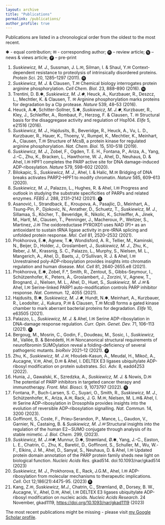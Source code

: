 ```yaml
---
layout: archive
title: "Publications"
permalink: /publications/
author_profile: true
---
```


Publications are listed in a chronological order from the oldest to the most recent.

✱ - equal contribution; ✉ - corresponding author; 🅡 – review article; 🅝 – news & views article; 🅟 – pre-print 

1.	*Suskiewicz, M. J.*, Sussman, J. L.✉, Silman, I. & Shaul, Y.✉ Context-dependent resistance to proteolysis of intrinsically disordered proteins. *Protein Sci.* 20, 1285–1297 (2011). 🅡
2.	*Suskiewicz, M. J.* & Clausen, T.✉ Chemical biology interrogates protein arginine phosphorylation. *Cell Chem. Biol.* 23, 888–890 (2016). 🅝
3.	Trentini, D. B.✱, *Suskiewicz, M. J.✱*, Heuck, A., Kurzbauer, R., Deszcz, L., Mechtler, K. & Clausen, T. ✉ Arginine phosphorylation marks proteins for degradation by a Clp protease. *Nature* 539, 48–53 (2016).
4.	Heuck, A.✱, Schitter-Sollner, S.✱, *Suskiewicz, M. J.✱*, Kurzbauer, R., Kley, J., Schleiffer, A., Rombaut, P., Herzog, F. & Clausen, T. ✉ Structural basis for the disaggregase activity and regulation of Hsp104. *Elife* 5, e21516 (2016).
5.	*Suskiewicz, M. J.*, Hajdusits, B., Beveridge, R., Heuck, A., Vu, L. D., Kurzbauer, R., Hauer, K., Thoeny, V., Rumpel, K., Mechtler, K., Meinhart, A., Clausen, T.✉ Structure of McsB, a protein kinase for regulated arginine phosphorylation. *Nat. Chem. Biol.* 15, 510–518 (2019).
6.	*Suskiewicz, M. J.*, Zobel, F., Ogden, T. E. H., Fontana, P., Ariza, A., Yang, J.-C., Zhu, K., Bracken, L., Hawthorne, W. J., Ahel, D., Neuhaus, D. & Ahel, I.✉ HPF1 completes the PARP active site for DNA damage-induced ADP-ribosylation. *Nature* 579, 598–602 (2020).
7.	Bilokapic, S., *Suskiewicz, M. J.*, Ahel, I. & Halic, M.✉ Bridging of DNA breaks activates PARP2–HPF1 to modify chromatin. *Nature* 585, 609–613 (2020).
8.	*Suskiewicz, M. J.*, Palazzo, L., Hughes, R. & Ahel, I.✉ Progress and outlook in studying the substrate specificities of PARPs and related enzymes. *FEBS J.* 288, 2131–2142 (2021). 🅡
9.	Asanović, I., Strandback, E., Kroupova, A., Pasajlic, D., Meinhart, A., Tsung-Pin, P., Djokovic, N., Anrather, D., Schuetz, T., *Suskiewicz, M. J.*, Sillamaa, S., Köcher, T., Beveridge, R., Nikolic, K., Schleiffer, A., Jinek, M., Hartl, M., Clausen, T., Penninger, J., Macheroux, P., Weitzer, S., Martinez, J.✉ The oxidoreductase PYROXD1 uses NAD (P)+ as an antioxidant to sustain tRNA ligase activity in pre-tRNA splicing and unfolded protein response. *Mol. Cell* 81, 2520–2532 (2021).
10.	Prokhorova, E.✱, Agnew, T.✱, Wondisford, A. R., Tellier, M., Kaminski, N., Beijer, D., Holder, J., Groslambert, J., *Suskiewicz, M. J.*, Zhu, K., Reber, J. M., Krassnig, S. C., Palazzo, L., Murphy, S., Nielsen, M. L., Mangerich, A., Ahel, D., Baets, J., O’Sullivan, R. J. & Ahel, I.✉ Unrestrained poly-ADP-ribosylation provides insights into chromatin regulation and human disease. *Mol. Cell* 81, 2640-2655.e8 (2021).
11.	Prokhorova, E.✱, Zobel, F.*, Smith, R., Zentout, S., Gibbs-Seymour, I., Schützenhofer, K., Peters, A., Groslambert, J., Zorzini, V., Agnew, T., Brognard, J., Nielsen, M. L., Ahel, D., Huet, S., *Suskiewicz, M. J.✉* & Ahel, I.✉ Serine-linked PARP1 auto-modification controls PARP inhibitor response. *Nat. Commun.* 12, 4055 (2021).
12.	Hajdusits, B.✱, *Suskiewicz, M. J.✱*, Hundt, N.✱, Meinhart, A., Kurzbauer, R., Leodolter, J., Kukura, P.✉ & Clausen, T.✉ McsB forms a gated kinase chamber to mark aberrant bacterial proteins for degradation. *Elife* 10, e63505 (2021).
13.	Palazzo, L., *Suskiewicz, M. J.* & Ahel, I.✉ Serine ADP-ribosylation in DNA-damage response regulation. *Curr. Opin. Genet. Dev.* 71, 106–113 (2021). 🅡
14.	Bergoug, M., Mosrin, C., Godin, F., Doudeau, M., Sosic, I., *Suskiewicz, M.*, Vallée, B. & Bénédetti, H.✉ Noncanonical structural requirements of neurofibromin SUMOylation reveal a folding-deficiency of several pathogenic mutants. *bioRxiv* 2021–12 (2021). 🅟
15.	Zhu, K., *Suskiewicz, M. J.✉*, Hloušek-Kasun, A., Meudal, H., Mikoč, A., Aucagne, V.✉, Ahel, D.✉ & Ahel, I. DELTEX E3 ligases ubiquitylate ADP-ribosyl modification on protein substrates. *Sci. Adv.* 8, eadd4253 (2022).
16.	Hunia, J., Gawalski, K., Szredzka, A., *Suskiewicz, M. J.* & Nowis, D.✉ The potential of PARP inhibitors in targeted cancer therapy and immunotherapy. *Front. Mol. Biosci.* 9, 1073797 (2022). 🅡
17.	Fontana, P., Buch-Larsen, S. C., Suyari, O., Smith, R., *Suskiewicz, M. J.*, Schützenhofer, K., Ariza, A.✉, Rack, J. G. M.✉, Nielsen, M. L.✉& Ahel, I.✉ Serine ADP-ribosylation in Drosophila provides insights into the evolution of reversible ADP-ribosylation signalling. *Nat. Commun.* 14, 3200 (2023).
18.	Goffinont, S., Coste, F., Prieu-Serandon, P., Mance, L., Gaudon, V., Garnier, N., Castaing, B. & *Suskiewicz, M. J.✉* Structural insights into the regulation of the human E2∼SUMO conjugate through analysis of its stable mimetic. *J. Biol. Chem.* 299, (2023).
19.	*Suskiewicz, M. J.✉✱*, Munnur, D.✱, Strømland, Ø.✱, Yang, J.-C., Easton, L. E., Chatrin, C., Zhu, K., Baretić, D., Goffinont, S., Schuller, M., Wu, W.-F., Elkins, J. M., Ahel, D., Sanyal, S., Neuhaus, D. & Ahel, I.✉ Updated protein domain annotation of the PARP protein family sheds new light on biological function. *Nucleic Acids Res.* gkad514. doi:10.1093/nar/gkad514 (2023)
20.	 *Suskiewicz, M. J.*, Prokhorova, E., Rack, J.G.M., Ahel, I.✉ ADP-ribosylation from molecular mechanisms to therapeutic implications. *Cell*. Oct 12;186(21):4475-95. (2023) 🅡
21.	 Kang, Z.✉, *Suskiewicz, M.J.*, Chatrin, C., Strømland, Ø., Dorsey, B. W., Aucagne, V., Ahel, D.✉, Ahel, I.✉ DELTEX E3 ligases ubiquitylate ADP-ribosyl modification on nucleic acids. *Nucleic Acids Research*. 24 November, gkad1119, https://doi.org/10.1093/nar/gkad1119 (2023)

The most recent publications might be missing - please visit <a href="https://scholar.google.ca/citations?user=Xsix4w8AAAAJ&hl=en">my Google Scholar profile</a>.


  
